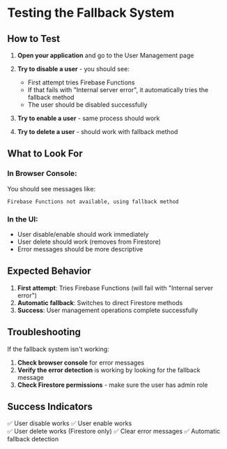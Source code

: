 # Testing the Fallback System

## How to Test

1. **Open your application** and go to the User Management page
2. **Try to disable a user** - you should see:

   - First attempt tries Firebase Functions
   - If that fails with "Internal server error", it automatically tries the fallback method
   - The user should be disabled successfully

3. **Try to enable a user** - same process should work

4. **Try to delete a user** - should work with fallback method

## What to Look For

### In Browser Console:

You should see messages like:

```
Firebase Functions not available, using fallback method
```

### In the UI:

- User disable/enable should work immediately
- User delete should work (removes from Firestore)
- Error messages should be more descriptive

## Expected Behavior

1. **First attempt**: Tries Firebase Functions (will fail with "Internal server error")
2. **Automatic fallback**: Switches to direct Firestore methods
3. **Success**: User management operations complete successfully

## Troubleshooting

If the fallback system isn't working:

1. **Check browser console** for error messages
2. **Verify the error detection** is working by looking for the fallback message
3. **Check Firestore permissions** - make sure the user has admin role

## Success Indicators

✅ User disable works
✅ User enable works  
✅ User delete works (Firestore only)
✅ Clear error messages
✅ Automatic fallback detection
